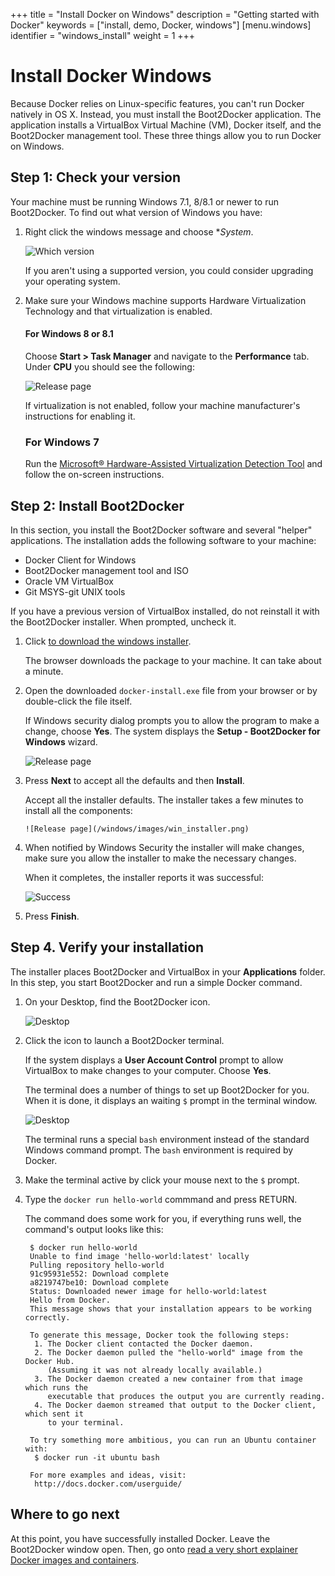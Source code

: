 +++
title = "Install Docker on Windows"
description = "Getting started with Docker"
keywords = ["install, demo, Docker, windows"]
[menu.windows]
identifier = "windows_install"
weight = 1
+++

# Install Docker Windows

Because Docker relies on Linux-specific features, you can't run Docker natively
in OS X. Instead, you must install the Boot2Docker application. The application
installs a VirtualBox Virtual Machine (VM), Docker itself, and the Boot2Docker
management tool. These three things allow you to run Docker on Windows.

## Step 1: Check your version

Your machine must be running Windows 7.1, 8/8.1 or newer to run Boot2Docker. 
To find out what version of Windows you have:

1. Right click the windows message and choose **System*. 

    ![Which version](/windows/images/win_ver.png)
    
    If you aren't using a supported version, you could consider upgrading your
    operating system.

2. Make sure your Windows machine supports Hardware Virtualization Technology and that virtualization is enabled.

    #### For Windows 8 or 8.1

	  Choose **Start > Task Manager** and navigate to the **Performance** tab.          
	  Under **CPU** you should see the following:

      ![Release page](/windows/images/virtualization.png)
    
    If virtualization is not enabled, follow your machine manufacturer's instructions for enabling it.
    
    ### For Windows 7 
    
	  Run the <a href="http://www.microsoft.com/en-us/download/details.aspx?id=592"
target="_blank"> Microsoft® Hardware-Assisted Virtualization Detection Tool</a> 
and follow the on-screen instructions.


## Step 2: Install Boot2Docker

In this section, you install the Boot2Docker software and several "helper" applications. The installation adds the following software to your machine:

* Docker Client for Windows
* Boot2Docker management tool and ISO
* Oracle VM VirtualBox 
* Git MSYS-git UNIX tools

If you have a previous version of VirtualBox installed, do not reinstall it with the Boot2Docker installer. When prompted, uncheck it.

1. Click <a href="https://github.com/boot2docker/windows-installer/releases/download/v1.6.2/docker-install.exe" >to download the windows installer</a>.
   
	  The browser downloads the package to your machine. It can take about a
    minute.

3. Open the downloaded `docker-install.exe` file from your browser or by double-click the file itself.
    
    If Windows security dialog prompts you to allow the program to make a
    change, choose **Yes**. The system displays the **Setup - Boot2Docker for
    Windows** wizard.
   
      ![Release page](/windows/images/installer_open.png)

4. Press **Next** to accept all the defaults and then **Install**.

	  Accept all the installer defaults. The installer takes a few minutes to install all the components:
	  
	   ![Release page](/windows/images/win_installer.png)
        
5.  When notified by Windows Security the installer will make changes, make sure you allow the installer to make the necessary changes.
    
    When it completes, the installer reports it was successful:
    
    ![Success](/windows/images/finish.png)
    
6. Press **Finish**.


## Step 4. Verify your installation

The installer places Boot2Docker and VirtualBox in your **Applications** folder.
In this step, you start Boot2Docker and run a simple Docker command.

1. On your Desktop, find the Boot2Docker icon.

    ![Desktop](/windows/images/icon-set.png)
    
2. Click the icon to launch a Boot2Docker terminal.

    If the system displays a **User Account Control** prompt to allow VirtualBox to make changes to your computer. Choose **Yes**.

    The terminal does a number of things to set up Boot2Docker for you. When it is done, it displays an waiting `$` prompt in the terminal window.
    
     ![Desktop](/windows/images/b2d_shell.png)
     
    The terminal runs a special `bash` environment instead of the standard Windows command prompt. The `bash` environment is required by Docker.

3.  Make the terminal active by click your mouse next to the `$` prompt.

4. Type the `docker run hello-world` commmand and press RETURN.

    The command does some work for you, if everything runs well, the command's
    output looks like this:
    
        $ docker run hello-world
        Unable to find image 'hello-world:latest' locally
        Pulling repository hello-world
        91c95931e552: Download complete 
        a8219747be10: Download complete 
        Status: Downloaded newer image for hello-world:latest
        Hello from Docker.
        This message shows that your installation appears to be working correctly.

        To generate this message, Docker took the following steps:
         1. The Docker client contacted the Docker daemon.
         2. The Docker daemon pulled the "hello-world" image from the Docker Hub.
            (Assuming it was not already locally available.)
         3. The Docker daemon created a new container from that image which runs the
            executable that produces the output you are currently reading.
         4. The Docker daemon streamed that output to the Docker client, which sent it
            to your terminal.

        To try something more ambitious, you can run an Ubuntu container with:
         $ docker run -it ubuntu bash

        For more examples and ideas, visit:
         http://docs.docker.com/userguide/


## Where to go next

At this point, you have successfully installed Docker. Leave the Boot2Docker window open.
Then, go onto [read a very short explainer Docker images and containers](/windows/step_two).
